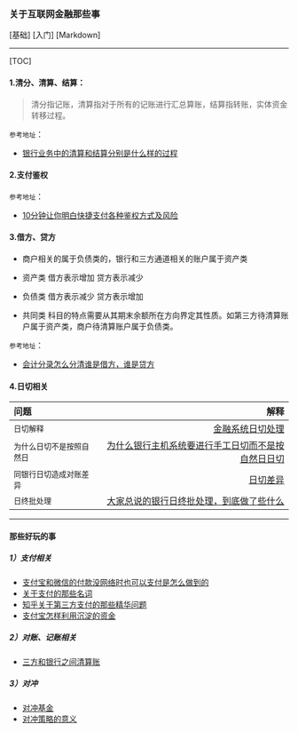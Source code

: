 

### 关于互联网金融那些事

[基础] [入门] [Markdown]


----------


[TOC]


#### 1.清分、清算、结算：


> 清分指记账，清算指对于所有的记账进行汇总算账，结算指转账，实体资金转移过程。

`参考地址`：
 - [银行业务中的清算和结算分别是什么样的过程](https://www.zhihu.com/question/19892912)



#### 2.支付鉴权

`参考地址`：

- [10分钟让你明白快捷支付各种鉴权方式及风险](http://blog.csdn.net/baize_security/article/details/60762670)

#### 3.借方、贷方

- 商户相关的属于负债类的，银行和三方通道相关的账户属于资产类

- 资产类 借方表示增加 贷方表示减少
- 负债类 借方表示减少 贷方表示增加
- 共同类 科目的特点需要从其期末余额所在方向界定其性质。如第三方待清算账户属于资产类，商户待清算账户属于负债类。



`参考地址`：
- [会计分录怎么分清谁是借方，谁是贷方](https://www.zhihu.com/question/23660167/answer/35872157)


#### 4.日切相关

| 问题		|解释			| 
| :-------- | -------------:| 
| `日切解释`|   [金融系统日切处理](http://blog.csdn.net/zhanglu0223/article/details/47378459) 	|
| `为什么日切不是按照自然日`  |  [为什么银行主机系统要进行手工日切而不是按自然日日切](https://www.zhihu.com/question/35654796/answer/82166414)	| 
|`同银行日切造成对账差异`	|	[日切差异](https://www.zhihu.com/question/36044523)	|
|`日终批处理`	|	[大家总说的银行日终批处理，到底做了些什么](http://toutiao.manqian.cn/wz_ef0BKcVKox.html)	|


---

####  那些好玩的事

##### 1）支付相关

- [支付宝和微信的付款没网络时也可以支付是怎么做到的](https://www.zhihu.com/question/49811134)
- [关于支付的那些名词](http://www.sohu.com/a/70202301_115738)
- [知乎关于第三方支付的那些精华问题](https://www.zhihu.com/topic/19575436/top-answers)
- [支付宝怎样利用沉淀的资金](https://www.zhihu.com/question/20770003)

##### 2）对账、记账相关

- [三方和银行之间清算账](https://www.zhihu.com/question/51674638/answer/127335287)

##### 3）对冲
- [对冲基金](https://www.zhihu.com/question/19902214)
- [对冲策略的意义](https://www.zhihu.com/question/20829638)